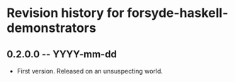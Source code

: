 # Revision history for forsyde-haskell-demonstrators

## 0.2.0.0  -- YYYY-mm-dd

* First version. Released on an unsuspecting world.
